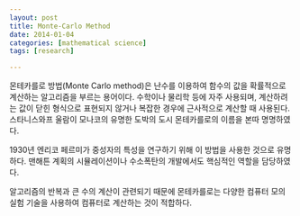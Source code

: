 ```yaml
---
layout: post
title: Monte-Carlo Method
date: 2014-01-04
categories: [mathematical science]
tags: [research]

---
```


몬테카를로 방법(Monte Carlo method)은 난수를 이용하여 함수의 값을 확률적으로 계산하는 알고리즘을 부르는 용어이다. 수학이나 물리학 등에 자주 사용되며, 계산하려는 값이 닫힌 형식으로 표현되지 않거나 복잡한 경우에 근사적으로 계산할 때 사용된다. 스타니스와프 울람이 모나코의 유명한 도박의 도시 몬테카를로의 이름을 본따 명명하였다.

1930년 엔리코 페르미가 중성자의 특성을 연구하기 위해 이 방법을 사용한 것으로 유명하다. 맨해튼 계획의 시뮬레이션이나 수소폭탄의 개발에서도 핵심적인 역할을 담당하였다.

알고리즘의 반복과 큰 수의 계산이 관련되기 때문에 몬테카를로는 다양한 컴퓨터 모의 실험 기술을 사용하여 컴퓨터로 계산하는 것이 적합하다.
